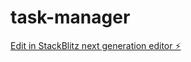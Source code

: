 # task-manager

[Edit in StackBlitz next generation editor ⚡️](https://stackblitz.com/~/github.com/awallemo/task-manager)